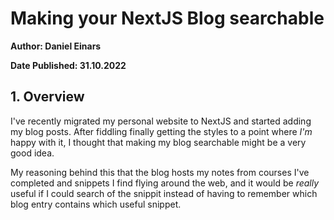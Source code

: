 # Making your NextJS Blog searchable


**Author: Daniel Einars**

**Date Published: 31.10.2022**

## 1. Overview

I've recently migrated my personal website to NextJS and started adding my blog posts. After fiddling finally getting the
styles to a point where *I'm* happy with it, I thought that making my blog searchable might be a very good idea.

My reasoning behind this that the blog hosts my notes from courses I've completed and snippets I find flying around the web,
and it would be *really* useful if I could search of the snippit instead of having to remember which blog entry contains which useful snippet. 

